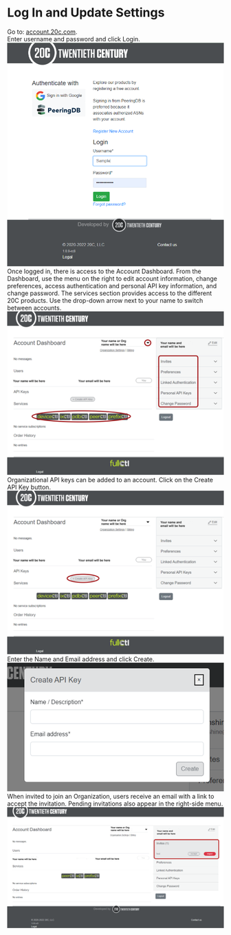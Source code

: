 # Log In and Update Settings
Go to: [account.20c.com](https://account.20c.com).</br>
Enter username and password and click Login.</br>
   ![](img/login-images/userpass.png)
Once logged in, there is access to the Account Dashboard. From the Dashboard, use the menu on the right to edit account information, change preferences, access authentication and personal API key information, and change password. The services section provides access to the different 20C products. Use the drop-down arrow next to your name to switch between accounts.
   ![](img/login-images/login2.png)
Organizational API keys can be added to an account. Click on the Create API Key button.
   ![](img/login-images/orgapikey.png)
Enter the Name and Email address and click Create.
   ![](img/login-images/createapikeypopup.png)
When invited to join an Organization, users receive an email with a link to accept the invitation. Pending invitations also appear in the right-side menu.
   ![](img/login-images/accept.png)
